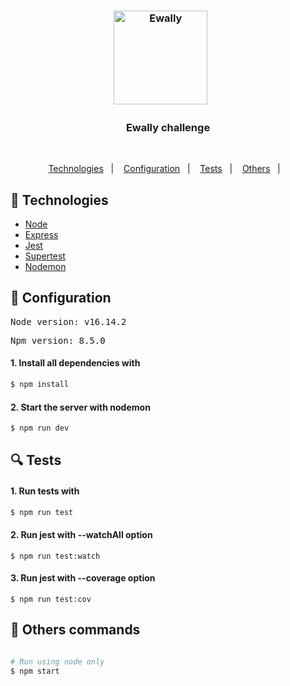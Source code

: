 <h3 align="center">
  <img src="https://user-images.githubusercontent.com/58083563/178162221-f556f2b1-b431-4106-8da1-8644a1be9b0a.svg" alt="Ewally" width="150" />&nbsp&nbsp&nbsp&nbsp
  &nbsp
</h3>
<h3 align="center">Ewally challenge</h3>
<br>
<p align="center">
  <a href="#rocket-Technologies">Technologies</a>&nbsp;&nbsp;&nbsp;|&nbsp;&nbsp;&nbsp;
  <a href="#wrench-Configuration">Configuration</a>&nbsp;&nbsp;&nbsp;|&nbsp;&nbsp;&nbsp;
  <a href="#mag-Tests">Tests</a>&nbsp;&nbsp;&nbsp;|&nbsp;&nbsp;&nbsp;
  <a href="#gift-Others-commands">Others</a>&nbsp;&nbsp;&nbsp;|&nbsp;&nbsp;&nbsp;
</p>

## :rocket: Technologies

- [Node](https://nodejs.org/en/)
- [Express](https://expressjs.com/)
- [Jest](https://jestjs.io/)
- [Supertest](https://www.npmjs.com/package/supertest)
- [Nodemon](https://www.npmjs.com/package/nodemon)

## :wrench: Configuration

<p>
  <samp>Node version: v16.14.2</samp>
</p>
<samp>Npm version: 8.5.0</samp>

#### 1. Install all dependencies with

```sh
$ npm install
```

#### 2. Start the server with nodemon

```sh
$ npm run dev
```

## :mag: Tests

#### 1. Run tests with

```sh
$ npm run test
```

#### 2. Run jest with --watchAll option

```
$ npm run test:watch
```

#### 3. Run jest with --coverage option

```
$ npm run test:cov
```

## :gift: Others commands

```sh

# Run using node only
$ npm start
```
